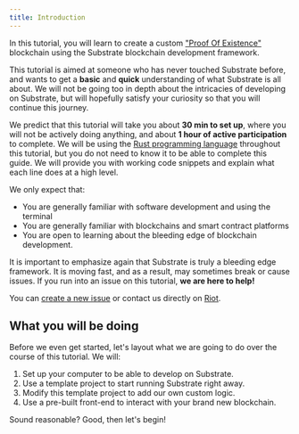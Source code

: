 ```yaml
---
title: Introduction
---
```


In this tutorial, you will learn to create a custom ["Proof Of Existence"](https://en.wikipedia.org/wiki/Proof_of_Existence) blockchain using the Substrate blockchain development framework.

This tutorial is aimed at someone who has never touched Substrate before, and wants to get a **basic** and **quick** understanding of what Substrate is all about. We will not be going too in depth about the intricacies of developing on Substrate, but will hopefully satisfy your curiosity so that you will continue this journey.

We predict that this tutorial will take you about **30 min to set up**, where you will not be actively doing anything, and about **1 hour of active participation** to complete. We will be using the [Rust programming language](https://www.rust-lang.org/) throughout this tutorial, but you do not need to know it to be able to complete this guide. We will provide you with working code snippets and explain what each line does at a high level.

We only expect that:

* You are generally familiar with software development and using the terminal
* You are generally familiar with blockchains and smart contract platforms
* You are open to learning about the bleeding edge of blockchain development.

It is important to emphasize again that Substrate is truly a bleeding edge framework. It is moving fast, and as a result, may sometimes break or cause issues. If you run into an issue on this tutorial, **we are here to help!**

You can [create a new issue](https://github.com/substrate-developer-hub/substrate-developer-hub.github.io/issues/new) or contact us directly on [Riot](https://riot.im/app/#/room/!HzySYSaIhtyWrwiwEV:matrix.org).

## What you will be doing

Before we even get started, let's layout what we are going to do over the course of this tutorial. We will:

1. Set up your computer to be able to develop on Substrate.
2. Use a template project to start running Substrate right away.
3. Modify this template project to add our own custom logic.
4. Use a pre-built front-end to interact with your brand new blockchain.

Sound reasonable? Good, then let's begin!
